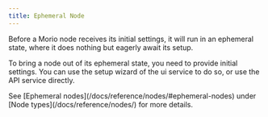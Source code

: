 ```yaml
---
title: Ephemeral Node
---
```


Before a Morio node receives its initial settings, it will run in an ephemeral
state, where it does nothing but eagerly await its setup.

To bring a node out of its ephemeral state, you need to provide initial
settings.
You can use the setup wizard of the ui service to do so, or use the API service
directly.

<Related>
See [Ephemeral nodes](/docs/reference/nodes/#ephemeral-nodes) under [Node types](/docs/reference/nodes/) for more details.
</Related>

